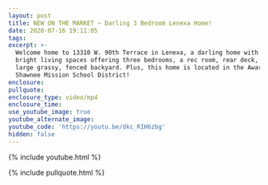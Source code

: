 ```yaml
---
layout: post
title: NEW ON THE MARKET ~ Darling 3 Bedroom Lenexa Home!
date: 2020-07-16 19:11:05
tags:
excerpt: >-
  Welcome home to 13310 W. 90th Terrace in Lenexa, a darling home with light and
  bright living spaces offering three bedrooms, a rec room, rear deck, and a
  large grassy, fenced backyard. Plus, this home is located in the Award Winning
  Shawnee Mission School District!
enclosure:
pullquote:
enclosure_type: video/mp4
enclosure_time:
use_youtube_image: true
youtube_alternate_image:
youtube_code: 'https://youtu.be/dkc_RIH6zbg'
hidden: false
---
```


{% include youtube.html %}

{% include pullquote.html %}